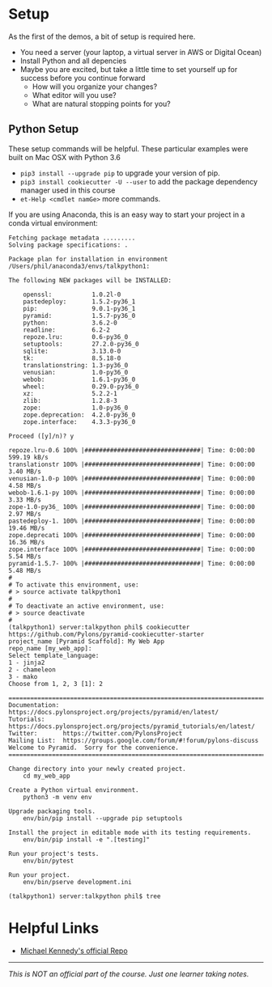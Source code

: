# Setup

As the first of the demos, a bit of setup is required here.

* You need a server (your laptop, a virtual server in AWS or Digital Ocean)
* Install Python and all depencies
* Maybe you are excited, but take a little time to set yourself up for success before you continue forward
  * How will you organize your changes?
  * What editor will you use?
  * What are natural stopping points for you?
  
  
## Python Setup

These setup commands will be helpful.  These particular examples were built on Mac OSX with Python 3.6
* ```pip3 install --upgrade pip``` to upgrade your version of pip.
* ```pip3 install cookiecutter -U --user``` to add the package dependency manager used in this course
* ```et-Help <cmdlet namGe>``` more commands.



If you are using Anaconda, this is an easy way to start your project in a conda virtual environment:

```server:talkpython phil$ conda create --name talkpython1 pyramid
Fetching package metadata .........
Solving package specifications: .

Package plan for installation in environment /Users/phil/anaconda3/envs/talkpython1:

The following NEW packages will be INSTALLED:

    openssl:           1.0.2l-0     
    pastedeploy:       1.5.2-py36_1 
    pip:               9.0.1-py36_1 
    pyramid:           1.5.7-py36_0 
    python:            3.6.2-0      
    readline:          6.2-2        
    repoze.lru:        0.6-py36_0   
    setuptools:        27.2.0-py36_0
    sqlite:            3.13.0-0     
    tk:                8.5.18-0     
    translationstring: 1.3-py36_0   
    venusian:          1.0-py36_0   
    webob:             1.6.1-py36_0 
    wheel:             0.29.0-py36_0
    xz:                5.2.2-1      
    zlib:              1.2.8-3      
    zope:              1.0-py36_0   
    zope.deprecation:  4.2.0-py36_0 
    zope.interface:    4.3.3-py36_0 

Proceed ([y]/n)? y

repoze.lru-0.6 100% |################################| Time: 0:00:00 599.19 kB/s
translationstr 100% |################################| Time: 0:00:00   3.40 MB/s
venusian-1.0-p 100% |################################| Time: 0:00:00   4.58 MB/s
webob-1.6.1-py 100% |################################| Time: 0:00:00   3.33 MB/s
zope-1.0-py36_ 100% |################################| Time: 0:00:00   2.97 MB/s
pastedeploy-1. 100% |################################| Time: 0:00:00  19.46 MB/s
zope.deprecati 100% |################################| Time: 0:00:00  16.36 MB/s
zope.interface 100% |################################| Time: 0:00:00   5.54 MB/s
pyramid-1.5.7- 100% |################################| Time: 0:00:00   5.48 MB/s
#
# To activate this environment, use:
# > source activate talkpython1
#
# To deactivate an active environment, use:
# > source deactivate
#
(talkpython1) server:talkpython phil$ cookiecutter https://github.com/Pylons/pyramid-cookiecutter-starter
project_name [Pyramid Scaffold]: My Web App
repo_name [my_web_app]: 
Select template_language:
1 - jinja2
2 - chameleon
3 - mako
Choose from 1, 2, 3 [1]: 2

===============================================================================
Documentation: https://docs.pylonsproject.org/projects/pyramid/en/latest/
Tutorials:     https://docs.pylonsproject.org/projects/pyramid_tutorials/en/latest/
Twitter:       https://twitter.com/PylonsProject
Mailing List:  https://groups.google.com/forum/#!forum/pylons-discuss
Welcome to Pyramid.  Sorry for the convenience.
===============================================================================

Change directory into your newly created project.
    cd my_web_app

Create a Python virtual environment.
    python3 -m venv env

Upgrade packaging tools.
    env/bin/pip install --upgrade pip setuptools

Install the project in editable mode with its testing requirements.
    env/bin/pip install -e ".[testing]"

Run your project's tests.
    env/bin/pytest

Run your project.
    env/bin/pserve development.ini

(talkpython1) server:talkpython phil$ tree

```

# Helpful Links

* [Michael Kennedy's official Repo](https://github.com/mikeckennedy/python-for-entrepreneurs-course-demos.git)

---
_This is NOT an official part of the course.  Just one learner taking notes._
